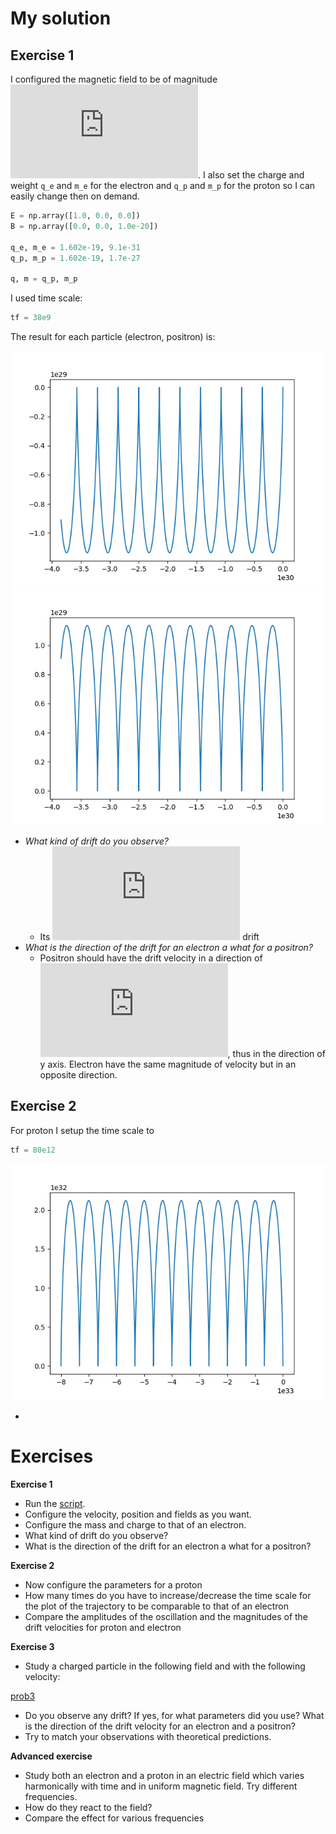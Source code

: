 # My solution

## Exercise 1

I configured the magnetic field to be of magnitude ![eq1](https://latex.codecogs.com/gif.latex?10%5E%7B-20%7D). I also
set the charge and weight `q_e` and `m_e` for the electron and `q_p` and `m_p` for the proton so I can easily change
then on demand.

```python
E = np.array([1.0, 0.0, 0.0])
B = np.array([0.0, 0.0, 1.0e-20])

q_e, m_e = 1.602e-19, 9.1e-31
q_p, m_p = 1.602e-19, 1.7e-27

q, m = q_p, m_p
```

I used time scale:

```python
tf = 38e9
```

The result for each particle (electron, positron) is:

![proton](https://raw.githubusercontent.com/sukovanej/plazma-protokol-1/master/electron.png)
![proton](https://raw.githubusercontent.com/sukovanej/plazma-protokol-1/master/positron.png)

 - *What kind of drift do you observe?*
    - Its ![eq2](https://latex.codecogs.com/gif.latex?E%20%5Ctimes%20B) drift
 - *What is the direction of the drift for an electron a what for a positron?*
    - Positron should have the drift velocity in a direction of ![eq2](https://latex.codecogs.com/gif.latex?E%20%5Ctimes%20B), thus in the direction of y axis. Electron have the same magnitude of velocity but in an opposite direction.

## Exercise 2

For proton I setup the time scale to

```python
tf = 80e12
```

![proton](https://raw.githubusercontent.com/sukovanej/plazma-protokol-1/master/proton.png)

  - 

# Exercises

**Exercise 1**
* Run the [script](https://github.com/tungli/F5170-python/blob/master/3_Motion/motion.py).  
* Configure the velocity, position and fields as you want.  
* Configure the mass and charge to that of an electron.  
* What kind of drift do you observe?  
* What is the direction of the drift for an electron a what for a positron?  

**Exercise 2**
* Now configure the parameters for a proton
* How many times do you have to increase/decrease the time scale for the plot of the trajectory to be comparable to that of an electron
* Compare the amplitudes of the oscillation and the magnitudes of the drift velocities for proton and electron

**Exercise 3**
* Study a charged particle in the following field and with the following velocity:

[prob3](https://camo.githubusercontent.com/84882879c5267533ff99ac912d8b84e11c750fa3/687474703a2f2f6d61746875726c2e636f6d2f796370346135776a2e706e67)

* Do you observe any drift? If yes, for what parameters did you use? What is the direction of the drift velocity for an electron and a positron?
* Try to match your observations with theoretical predictions.

**Advanced exercise**
* Study both an electron and a proton in an electric field which varies harmonically with time and in uniform magnetic field. Try different frequencies.
* How do they react to the field?
* Compare the effect for various frequencies 
